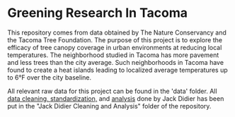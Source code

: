 # Greening Research In Tacoma
This repository comes from data obtained by The Nature Conservancy and the Tacoma Tree Foundation. The purpose of this project is to explore the efficacy of tree canopy coverage in urban environments at reducing local temperatures. The neighborhood studied in Tacoma has more pavement and less trees than the city average. Such neighborhoods in Tacoma have found to create a heat islands leading to localized average temperatures up to 6°F over the city baseline. 

All relevant raw data for this project can be found in the 'data' folder. All [data cleaning, standardization,](https://github.com/jackdda/GRIT/blob/main/Jack%20Didier%20Cleaning%20and%20Analysis/AugTempBlitzSanitization.ipynb) and [analysis](https://github.com/jackdda/GRIT/blob/main/Jack%20Didier%20Cleaning%20and%20Analysis/AugTempBlitzAnalysis.ipynb) done by Jack Didier has been put in the "Jack Didier Cleaning and Analysis" folder of the repository.
